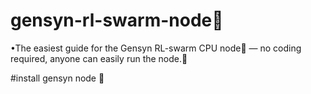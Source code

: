 # gensyn-rl-swarm-node🐝


•The easiest guide for the Gensyn RL-swarm CPU node🐝 — no coding required, anyone can easily run the node.💎

#install gensyn node 📝
